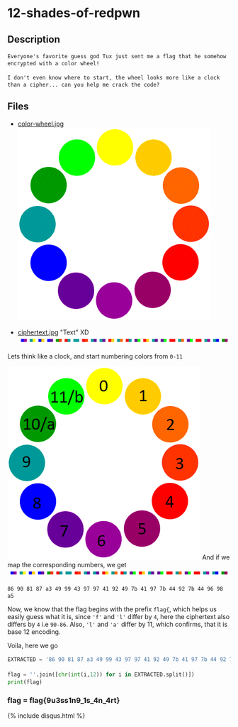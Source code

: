 # 12-shades-of-redpwn

## Description
```
Everyone's favorite guess god Tux just sent me a flag that he somehow encrypted with a color wheel!

I don't even know where to start, the wheel looks more like a clock than a cipher... can you help me crack the code?
```

## Files

- [color-wheel.jpg](color-wheel.jpg)
![](color-wheel.jpg)

- [ciphertext.jpg](ciphertext.jpg) "Text" XD
![](ciphertext.jpg)

Lets think like a clock, and start numbering colors from `0-11` 

![](color-wheel2.gif)
And if we map the corresponding numbers, we get  
![](ciphertext-extracted.jpg)

```
86 90 81 87 a3 49 99 43 97 97 41 92 49 7b 41 97 7b 44 92 7b 44 96 98 a5
```

Now, we know that the flag begins with the prefix `flag{`, which helps us easily guess what it is, since `'f'` and `'l'` differ by `4`, here the ciphertext also differs by `4` i.e `90-86`. Also, `'l'` and `'a'` differ by 11, which confirms, that it is base 12 encoding.

Voila, here we go
```python
EXTRACTED = '86 90 81 87 a3 49 99 43 97 97 41 92 49 7b 41 97 7b 44 92 7b 44 96 98 a5'

flag = ''.join([chr(int(i,12)) for i in EXTRACTED.split()])
print(flag)
```


### flag = flag{9u3ss1n9_1s_4n_4rt}

{% include disqus.html %}
